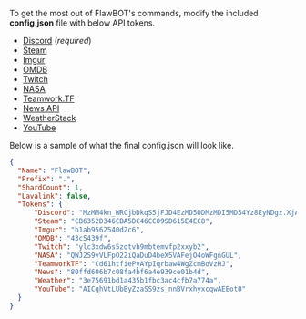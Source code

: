 To get the most out of FlawBOT's commands, modify the included **config.json** file with below API tokens.

* [Discord][api-discord] (*required*)
* [Steam][api-steam]
* [Imgur][api-imgur]
* [OMDB][api-omdb]
* [Twitch][api-twitch]
* [NASA][api-news]
* [Teamwork.TF][api-teamwork]
* [News API][api-news]
* [WeatherStack][api-weather]
* [YouTube][api-youtube]

Below is a sample of what the final config.json will look like.
```json
{
  "Name": "FlawBOT",
  "Prefix": ".",
  "ShardCount": 1,
  "Lavalink": false,
  "Tokens": {
	  "Discord": "MzMM4kn_WRCjbDkqS5jFJD4EzMD5ODMzMDI5MD54Yz8EyNDgz.XjAxwA.k-",
	  "Steam": "CB6352D346CBA5DC46CC09SD615E4EC8",
	  "Imgur": "b1ab9562540d2c6",
	  "OMDB": "43c5439f",
	  "Twitch": "ylc3xdw6s5zqtvh9mbtemvfp2xxyb2",
	  "NASA": "QWJ2S9vVLFpO22iQaDuD4beX5VAFejO4oWFgnGUL",
	  "TeamworkTF": "Cd61htfiePyAYpIqrbaw4WgZcmBoVzHJ",
	  "News": "80ffd606b7c08fa4bf6a4e939ce01b4d",
	  "Weather": "3e75691bd1a435b1fbc3ac4cfb7a774a",
	  "YouTube": "AICghVtLUbByZzaSS9zs_nnBVrxhyxcqwAEEot0"
  }
}
```

<!-- MARKDOWN LINKS -->
[runtime-link]: https://dotnet.microsoft.com/download/dotnet/5.0/runtime
[api-discord]: https://discordapp.com/developers/applications/me
[api-steam]: https://steamcommunity.com/dev/apikey
[api-imgur]: https://api.imgur.com/oauth2/addclient
[api-omdb]: http://www.omdbapi.com/apikey.aspx
[api-twitch]: https://dev.twitch.tv/dashboard/apps/create
[api-news]: https://api.nasa.gov/
[api-teamwork]: https://github.com/teamworktf/website_api#teamworktf-json-api-for-information-about-team-fortress-2
[api-news]: https://newsapi.org/
[api-weather]: https://weatherstack.com/
[api-youtube]: https://console.cloud.google.com/projectselector/apis/credentials